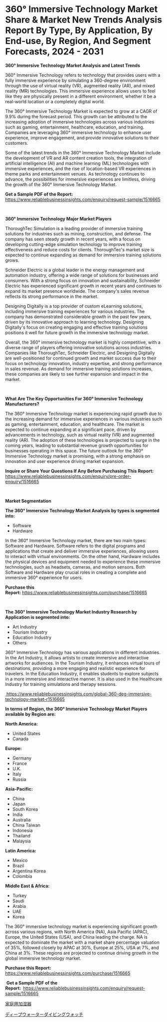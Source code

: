 <p><h1>360° Immersive Technology Market Share & Market New Trends Analysis Report By Type, By Application, By End-use, By Region, And Segment Forecasts, 2024 - 2031</h1></p><p><strong>360° Immersive Technology Market Analysis and Latest Trends</strong></p>
<p><p>360° Immersive Technology refers to technology that provides users with a fully immersive experience by simulating a 360-degree environment through the use of virtual reality (VR), augmented reality (AR), and mixed reality (MR) technologies. This immersive experience allows users to feel like they are physically present in a different environment, whether it be a real-world location or a completely digital world.</p><p>The 360° Immersive Technology Market is expected to grow at a CAGR of 9.9% during the forecast period. This growth can be attributed to the increasing adoption of immersive technologies across various industries such as gaming, entertainment, healthcare, education, and training. Companies are leveraging 360° immersive technology to enhance user experience, improve engagement, and provide innovative solutions to their customers.</p><p>Some of the latest trends in the 360° Immersive Technology Market include the development of VR and AR content creation tools, the integration of artificial intelligence (AI) and machine learning (ML) technologies with immersive experiences, and the rise of location-based VR experiences in theme parks and entertainment venues. As technology continues to advance, the possibilities for immersive experiences are limitless, driving the growth of the 360° Immersive Technology Market.</p></p>
<p><strong>Get a Sample PDF of the Report:&nbsp;</strong> <a href="https://www.reliablebusinessinsights.com/enquiry/request-sample/1516665">https://www.reliablebusinessinsights.com/enquiry/request-sample/1516665</a></p>
<p>&nbsp;</p>
<p><strong>360° Immersive Technology Major Market Players</strong></p>
<p><p>ThoroughTec Simulation is a leading provider of immersive training solutions for industries such as mining, construction, and defense. The company has seen steady growth in recent years, with a focus on developing cutting-edge simulation technology to improve training effectiveness and reduce costs for clients. ThoroughTec's market size is expected to continue expanding as demand for immersive training solutions grows.</p><p>Schneider Electric is a global leader in the energy management and automation industry, offering a wide range of solutions for businesses and consumers. With a strong focus on innovation and sustainability, Schneider Electric has experienced significant growth in recent years and continues to expand its market presence worldwide. The company's sales revenue reflects its strong performance in the market.</p><p>Designing Digitally is a top provider of custom eLearning solutions, including immersive training experiences for various industries. The company has demonstrated considerable growth in the past few years, driven by its innovative approach to learning technology. Designing Digitally's focus on creating engaging and effective training solutions positions it well for future growth in the immersive technology market.</p><p>Overall, the 360° immersive technology market is highly competitive, with a diverse range of players offering innovative solutions across industries. Companies like ThoroughTec, Schneider Electric, and Designing Digitally are well-positioned for continued growth and market success due to their focus on technology innovation, industry expertise, and strong performance in sales revenue. As demand for immersive training solutions increases, these companies are likely to see further expansion and impact in the market.</p></p>
<p>&nbsp;</p>
<p><strong>What Are The Key Opportunities For 360° Immersive Technology Manufacturers?</strong></p>
<p><p>The 360° Immersive Technology market is experiencing rapid growth due to the increasing demand for immersive experiences in various industries such as gaming, entertainment, education, and healthcare. The market is expected to continue expanding at a significant pace, driven by advancements in technology, such as virtual reality (VR) and augmented reality (AR). The adoption of these technologies is projected to surge in the coming years, leading to substantial revenue growth opportunities for businesses operating in this space. The future outlook for the 360° Immersive Technology market is promising, with a strong emphasis on innovation and user experience driving market expansion.</p></p>
<p><strong>Inquire or Share Your Questions If Any Before Purchasing This Report:</strong> <a href="https://www.reliablebusinessinsights.com/enquiry/pre-order-enquiry/1516665">https://www.reliablebusinessinsights.com/enquiry/pre-order-enquiry/1516665</a></p>
<p>&nbsp;</p>
<p><strong>Market Segmentation</strong></p>
<p><strong>The 360° Immersive Technology Market Analysis by types is segmented into:</strong></p>
<p><ul><li>Software</li><li>Hardware</li></ul></p>
<p><p>In the 360° Immersive Technology market, there are two main types: Software and Hardware. Software refers to the digital programs and applications that create and deliver immersive experiences, allowing users to interact with virtual environments. On the other hand, Hardware includes the physical devices and equipment needed to experience these immersive technologies, such as headsets, cameras, and motion sensors. Both Software and Hardware play crucial roles in creating a complete and immersive 360° experience for users.</p></p>
<p><strong>Purchase this Report:&nbsp;</strong><a href="https://www.reliablebusinessinsights.com/purchase/1516665">https://www.reliablebusinessinsights.com/purchase/1516665</a></p>
<p>&nbsp;</p>
<p><strong>The 360° Immersive Technology Market Industry Research by Application is segmented into:</strong></p>
<p><ul><li>Art Industry</li><li>Tourism Industry</li><li>Education Industry</li><li>Others</li></ul></p>
<p><p>360° Immersive Technology has various applications in different industries. In the Art Industry, it allows artists to create immersive and interactive artworks for audiences. In the Tourism Industry, it enhances virtual tours of destinations, providing a more engaging and realistic experience for travelers. In the Education Industry, it enables students to explore subjects in a more immersive and interactive manner. It is also used in the Healthcare Industry for training simulations and therapy sessions.</p></p>
<p><a href="https://www.reliablebusinessinsights.com/global-360-deg-immersive-technology-market-r1516665">&nbsp;https://www.reliablebusinessinsights.com/global-360-deg-immersive-technology-market-r1516665</a></p>
<p><strong>In terms of Region, the 360° Immersive Technology Market Players available by Region are:</strong></p>
<p>
    <p> <strong> North America: </strong>
        <ul>
            <li>United States</li>
            <li>Canada</li>
        </ul>
        </p> 
    <p> <strong> Europe: </strong>
        <ul>
            <li>Germany</li>
            <li>France</li>
            <li>U.K.</li>
            <li>Italy</li>
            <li>Russia</li>
        </ul>
        </p> 
    <p> <strong> Asia-Pacific: </strong>
        <ul>
            <li>China</li>
            <li>Japan</li>
            <li>South Korea</li>
            <li>India</li>
            <li>Australia</li>
            <li>China Taiwan</li>
            <li>Indonesia</li>
            <li>Thailand</li>
            <li>Malaysia</li>
        </ul>
        </p> 
    <p> <strong> Latin America: </strong>
        <ul>
            <li>Mexico</li>
            <li>Brazil</li>
            <li>Argentina Korea</li>
            <li>Colombia</li>
        </ul>
        </p> 
    <p> <strong> Middle East & Africa: </strong>
        <ul>
            <li>Turkey</li>
            <li>Saudi</li>
            <li>Arabia</li>
            <li>UAE</li>
            <li>Korea</li>
        </ul>
    </p>
    </p>
<p><p>The 360° immersive technology market is experiencing significant growth across various regions, with North America (NA), Asia Pacific (APAC), Europe, the United States (USA), and China leading the charge. NA is expected to dominate the market with a market share percentage valuation of 35%, followed closely by APAC at 30%, Europe at 25%, USA at 7%, and China at 3%. These regions are projected to continue driving growth in the global immersive technology market.</p></p>
<p><strong>Purchase this Report: </strong><a href="https://www.reliablebusinessinsights.com/purchase/1516665">https://www.reliablebusinessinsights.com/purchase/1516665</a></p>
<p>&nbsp;<strong>Get a Sample PDF of the Report:&nbsp;&nbsp;</strong><a href="https://www.reliablebusinessinsights.com/enquiry/request-sample/1516665">https://www.reliablebusinessinsights.com/enquiry/request-sample/1516665</a></p>
<p><strong></strong></p>
<p><p><a href="https://github.com/lrlmopnhwd79300/Market-Research-Report-List-2/blob/main/7625635119258.md">家庭用加湿器</a></p><p><a href="https://github.com/AbigaleHuel/Market-Research-Report-List-1/blob/main/1846574119257.md">ディープウォーターダイビングウォッチ</a></p></p>